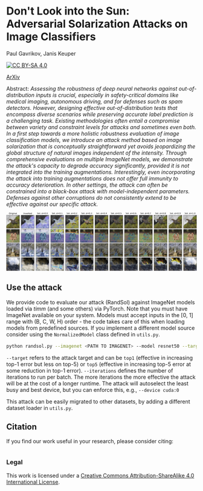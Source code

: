 # Don't Look into the Sun: <br> Adversarial Solarization Attacks on Image Classifiers
Paul Gavrikov, Janis Keuper

[![CC BY-SA 4.0][cc-by-sa-shield]][cc-by-sa]

<!-- Presented at: [Conference] -->

<!-- [Paper]() | -->
[ArXiv]() 
<!-- Presented at: | [HQ Poster]() | [Talk]() -->


Abstract: *Assessing the robustness of deep neural networks against out-of-distribution inputs is crucial, especially in safety-critical domains like medical imaging, autonomous driving, and for defenses such as spam detectors. However, designing effective out-of-distribution tests that encompass diverse scenarios while preserving accurate label prediction is a challenging task. Existing methodologies often entail a compromise between variety and constraint levels for attacks and sometimes even both. In a first step towards a more holistic robustness evaluation of image classification models, we introduce an attack method based on image solarization that is conceptually straightforward yet avoids jeopardizing the global structure of natural images independent of the intensity. Through comprehensive evaluations on multiple ImageNet models, we demonstrate the attack's capacity to degrade accuracy significantly, provided it is not integrated into the training augmentations. Interestingly, even incorporating the attack into training augmentations does not offer full immunity to accuracy deterioration. In other settings, the attack can often be constrained into a black-box attack with model-independent parameters. Defenses against other corruptions do not consistently extend to be effective against our specific attack.*


[cc-by-sa]: http://creativecommons.org/licenses/by-sa/4.0/
[cc-by-sa-image]: https://licensebuttons.net/l/by-sa/4.0/88x31.png
[cc-by-sa-shield]: https://img.shields.io/badge/License-CC%20BY--SA%204.0-lightgrey.svg

![Hero Image](./assets/solarization_hero.jpg)


## Use the attack

We provide code to evaluate our attack (RandSol) against ImageNet models loaded via *timm* (and some others) via PyTorch. Note that you must have ImageNet available on your system. Models must accept inputs in the [0, 1] range with (B, C, W, H) order - the code takes care of this when loading models from predefined sources. If you implement a different model source consider using the `NormalizedModel` class defined in `utils.py`.

```bash
python randsol.py --imagenet <PATH TO IMAGENET> --model resnet50 --target top1 --iterations 10
```
`--target` refers to the attack target and can be `top1` (effective in increasing top-1 error but less on top-5) or `top5` (effective in increasing top-5 error at some reduction in top-1 error).
`--iterations` defines the number of iterations to run per batch. The more iterations the more effective the attack will be at the cost of a longer runtime.
The attack will autoselect the least busy and best device, but you can enforce this, e.g., `--device cuda:0`


This attack can be easily migrated to other datasets, by adding a different dataset loader in `utils.py`.

## Citation 

If you find our work useful in your research, please consider citing:

```

```

### Legal
This work is licensed under a
[Creative Commons Attribution-ShareAlike 4.0 International License][cc-by-sa].
